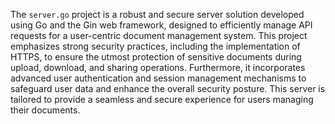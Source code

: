 The `server.go` project is a robust and secure server solution developed using Go and the Gin web framework, designed to efficiently manage API requests for a user-centric document management system. This project emphasizes strong security practices, including the implementation of HTTPS, to ensure the utmost protection of sensitive documents during upload, download, and sharing operations. Furthermore, it incorporates advanced user authentication and session management mechanisms to safeguard user data and enhance the overall security posture. This server is tailored to provide a seamless and secure experience for users managing their documents.